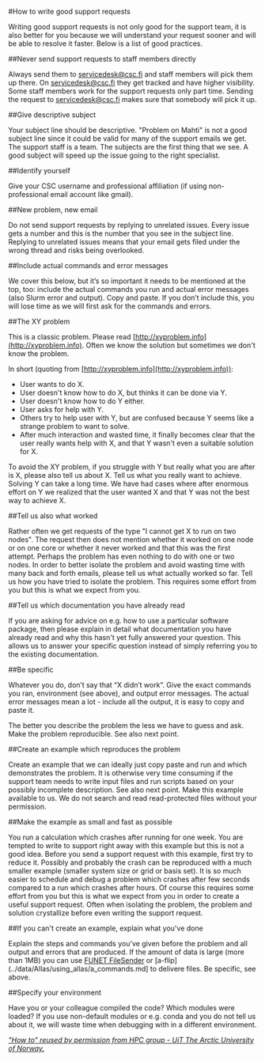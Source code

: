 #How to write good support requests

Writing good support requests is not only good for the support team, it is also better for you because we will understand your request sooner and will be able to resolve it faster. Below is a list of good practices.

##Never send support requests to staff members directly

Always send them to [servicedesk@csc.fi](mailto:servicedesk@csc.fi) and staff members will pick them up there. On servicedesk@csc.fi they get tracked and have higher visibility. Some staff members work for the support requests only part time. Sending the request to servicedesk@csc.fi makes sure that somebody will pick it up.

##Give descriptive subject

Your subject line should be descriptive. "Problem on Mahti" is not a good subject line since it could be valid for many of the support emails we get. The support staff is a team. The subjects are the first thing that we see. A good subject will speed up the issue going to the right specialist.

##Identify yourself

Give your CSC username and professional affiliation (if using non-professional email account like gmail).

##New problem, new email

Do not send support requests by replying to unrelated issues. Every issue gets a number and this is the number that you see in the subject line. Replying to unrelated issues means that your email gets filed under the wrong thread and risks being overlooked.


##Include actual commands and error messages

We cover this below, but it’s so important it needs to be mentioned at the top, too: include the actual commands you run and actual error messages (also Slurm error and output). Copy and paste. If you don’t include this, you will lose time as we will first ask for the commands and errors.

##The XY problem

This is a classic problem. Please read [http://xyproblem.info](http://xyproblem.info). Often we know the solution but sometimes we don't know the problem.

In short (quoting from [http://xyproblem.info](http://xyproblem.info)):

*   User wants to do X.
*   User doesn't know how to do X, but thinks it can be done via Y.
*   User doesn't know how to do Y either.
*   User asks for help with Y.
*   Others try to help user with Y, but are confused because Y seems like a strange problem to want to solve.
*   After much interaction and wasted time, it finally becomes clear that the user really wants help with X, and that Y wasn't even a suitable solution for X.

To avoid the XY problem, if you struggle with Y but really what you are after is X, please also tell us about X. Tell us what you really want to achieve. Solving Y can take a long time. We have had cases where after enormous effort on Y we realized that the user wanted X and that Y was not the best way to achieve X.

##Tell us also what worked

Rather often we get requests of the type "I cannot get X to run on two nodes". The request then does not mention whether it worked on one node or on one core or whether it never worked and that this was the first attempt. Perhaps the problem has even nothing to do with one or two nodes. In order to better isolate the problem and avoid wasting time with many back and forth emails, please tell us what actually worked so far. Tell us how you have tried to isolate the problem. This requires some effort from you but this is what we expect from you.

##Tell us which documentation you have already read

If you are asking for advice on e.g. how to use a particular software package, then please explain in detail what documentation you have already read and why this hasn't yet fully answered your question. This allows us to answer your specific question instead of simply referring you to the existing documentation.

##Be specific

Whatever you do, don’t say that “X didn’t work”. Give the exact commands you ran, environment (see above), and output error messages. The actual error messages mean a lot - include all the output, it is easy to copy and paste it.

The better you describe the problem the less we have to guess and ask. Make the problem reproducible. See also next point.

##Create an example which reproduces the problem

Create an example that we can ideally just copy paste and run and which demonstrates the problem. It is otherwise very time consuming if the support team needs to write input files and run scripts based on your possibly incomplete description. See also next point. Make this example available to us. We do not search and read read-protected files without your permission.

##Make the example as small and fast as possible

You run a calculation which crashes after running for one week. You are tempted to write to support right away with this example but this is not a good idea. Before you send a support request with this example, first try to reduce it. Possibly and probably the crash can be reproduced with a much smaller example (smaller system size or grid or basis set). It is so much easier to schedule and debug a problem which crashes after few seconds compared to a run which crashes after hours. Of course this requires some effort from you but this is what we expect from you in order to create a useful support request. Often when isolating the problem, the problem and solution crystallize before even writing the support request.

##If you can't create an example, explain what you've done

Explain the steps and commands you've given before the problem and all output and errors that are produced. If the amount of data is large (more than 1MB) you can use [FUNET FileSender](https://filesender.funet.fi/) or [a-flip](../data/Allas/using_allas/a_commands.md] to delivere files. Be specific, see above.

##Specify your environment

Have you or your colleague compiled the code? Which modules were loaded? If you use non-default modules or e.g. conda and you do not tell us about it, we will waste time when debugging with in a different environment.

[_"How to" reused by permission from HPC group - UiT The Arctic University of Norway._](http://hpc.uit.no/en/latest/help/writing-support-requests.html)

